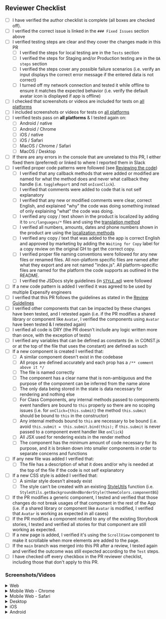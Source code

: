 ## Reviewer Checklist

- [ ] I have verified the author checklist is complete (all boxes are checked off).
- [ ] I verified the correct issue is linked in the `### Fixed Issues` section above
- [ ] I verified testing steps are clear and they cover the changes made in this PR
    - [ ] I verified the steps for local testing are in the `Tests` section
    - [ ] I verified the steps for Staging and/or Production testing are in the `QA steps` section
    - [ ] I verified the steps cover any possible failure scenarios (i.e. verify an input displays the correct error message if the entered data is not correct)
    - [ ] I turned off my network connection and tested it while offline to ensure it matches the expected behavior (i.e. verify the default avatar icon is displayed if app is offline)
- [ ] I checked that screenshots or videos are included for tests on [all platforms](https://github.com/Expensify/App/blob/main/contributingGuides/CONTRIBUTING.md#make-sure-you-can-test-on-all-platforms)
- [ ] I included screenshots or videos for tests on [all platforms](https://github.com/Expensify/App/blob/main/contributingGuides/CONTRIBUTING.md#make-sure-you-can-test-on-all-platforms)
- [ ] I verified tests pass on **all platforms** & I tested again on:
    - [ ] Android / native
    - [ ] Android / Chrome
    - [ ] iOS / native
    - [ ] iOS / Safari
    - [ ] MacOS / Chrome / Safari
    - [ ] MacOS / Desktop
- [ ] If there are any errors in the console that are unrelated to this PR, I either fixed them (preferred) or linked to where I reported them in Slack
- [ ] I verified proper code patterns were followed (see [Reviewing the code](https://github.com/Expensify/App/blob/main/contributingGuides/PR_REVIEW_GUIDELINES.md#reviewing-the-code))
    - [ ] I verified that any callback methods that were added or modified are named for what the method does and never what callback they handle (i.e. `toggleReport` and not `onIconClick`).
    - [ ] I verified that comments were added to code that is not self explanatory
    - [ ] I verified that any new or modified comments were clear, correct English, and explained "why" the code was doing something instead of only explaining "what" the code was doing.
    - [ ] I verified any copy / text shown in the product is localized by adding it to `src/languages/*` files and using the [translation method](https://github.com/Expensify/App/blob/4bd99402cebdf4d7394e0d1f260879ea238197eb/src/components/withLocalize.js#L60)
    - [ ] I verified all numbers, amounts, dates and phone numbers shown in the product are using the [localization methods](https://github.com/Expensify/App/blob/4bd99402cebdf4d7394e0d1f260879ea238197eb/src/components/withLocalize.js#L60-L68)
    - [ ] I verified any copy / text that was added to the app is correct English and approved by marketing by adding the `Waiting for Copy` label for a copy review on the original GH to get the correct copy.
    - [ ] I verified proper file naming conventions were followed for any new files or renamed files. All non-platform specific files are named after what they export and are not named "index.js". All platform-specific files are named for the platform the code supports as outlined in the README.
    - [ ] I verified the JSDocs style guidelines (in [`STYLE.md`](https://github.com/Expensify/App/blob/main/contributingGuides/STYLE.md#jsdocs)) were followed
- [ ] If a new code pattern is added I verified it was agreed to be used by multiple Expensify engineers
- [ ] I verified that this PR follows the guidelines as stated in the [Review Guidelines](https://github.com/Expensify/App/blob/main/contributingGuides/PR_REVIEW_GUIDELINES.md)
- [ ] I verified other components that can be impacted by these changes have been tested, and I retested again (i.e. if the PR modifies a shared library or component like `Avatar`, I verified the components using `Avatar` have been tested & I retested again)
- [ ] I verified all code is DRY (the PR doesn't include any logic written more than once, with the exception of tests)
- [ ] I verified any variables that can be defined as constants (ie. in CONST.js or at the top of the file that uses the constant) are defined as such
- [ ] If a new component is created I verified that:
    - [ ] A similar component doesn't exist in the codebase
    - [ ] All props are defined accurately and each prop has a `/** comment above it */`
    - [ ] The file is named correctly
    - [ ] The component has a clear name that is non-ambiguous and the purpose of the component can be inferred from the name alone
    - [ ] The only data being stored in the state is data necessary for rendering and nothing else
    - [ ] For Class Components, any internal methods passed to components event handlers are bound to `this` properly so there are no scoping issues (i.e. for `onClick={this.submit}` the method `this.submit` should be bound to `this` in the constructor)
    - [ ] Any internal methods bound to `this` are necessary to be bound (i.e. avoid `this.submit = this.submit.bind(this);` if `this.submit` is never passed to a component event handler like `onClick`)
    - [ ] All JSX used for rendering exists in the render method
    - [ ] The component has the minimum amount of code necessary for its purpose, and it is broken down into smaller components in order to separate concerns and functions
- [ ] If any new file was added I verified that:
    - [ ] The file has a description of what it does and/or why is needed at the top of the file if the code is not self explanatory
- [ ] If a new CSS style is added I verified that:
    - [ ] A similar style doesn't already exist
    - [ ] The style can't be created with an existing [StyleUtils](https://github.com/Expensify/App/blob/main/src/styles/StyleUtils.js) function (i.e. `StyleUtils.getBackgroundAndBorderStyle(themeColors.componentBG`)
- [ ] If the PR modifies a generic component, I tested and verified that those changes do not break usages of that component in the rest of the App (i.e. if a shared library or component like `Avatar` is modified, I verified that `Avatar` is working as expected in all cases)
- [ ] If the PR modifies a component related to any of the existing Storybook stories, I tested and verified all stories for that component are still working as expected.
- [ ] If a new page is added, I verified it's using the `ScrollView` component to make it scrollable when more elements are added to the page.
- [ ] If the `main` branch was merged into this PR after a review, I tested again and verified the outcome was still expected according to the `Test` steps.
- [ ] I have checked off every checkbox in the PR reviewer checklist, including those that don't apply to this PR.

### Screenshots/Videos
<details>
<summary>Web</summary>

<!-- add screenshots or videos here -->

</details>

<details>
<summary>Mobile Web - Chrome</summary>

<!-- add screenshots or videos here -->

</details>

<details>
<summary>Mobile Web - Safari</summary>

<!-- add screenshots or videos here -->

</details>

<details>
<summary>Desktop</summary>

<!-- add screenshots or videos here -->

</details>

<details>
<summary>iOS</summary>

<!-- add screenshots or videos here -->

</details>

<details>
<summary>Android</summary>

<!-- add screenshots or videos here -->

</details>
